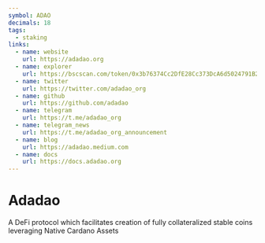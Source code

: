 ```yaml
---
symbol: ADAO
decimals: 18
tags:
  - staking
links:
  - name: website
    url: https://adadao.org
  - name: explorer
    url: https://bscscan.com/token/0x3b76374Cc2DfE28Cc373DcA6d5024791B2586335
  - name: twitter
    url: https://twitter.com/adadao_org
  - name: github
    url: https://github.com/adadao
  - name: telegram
    url: https://t.me/adadao_org
  - name: telegram_news
    url: https://t.me/adadao_org_announcement
  - name: blog
    url: https://adadao.medium.com
  - name: docs
    url: https://docs.adadao.org
---
```


# Adadao

A DeFi protocol which facilitates creation of fully collateralized stable coins leveraging Native Cardano Assets
